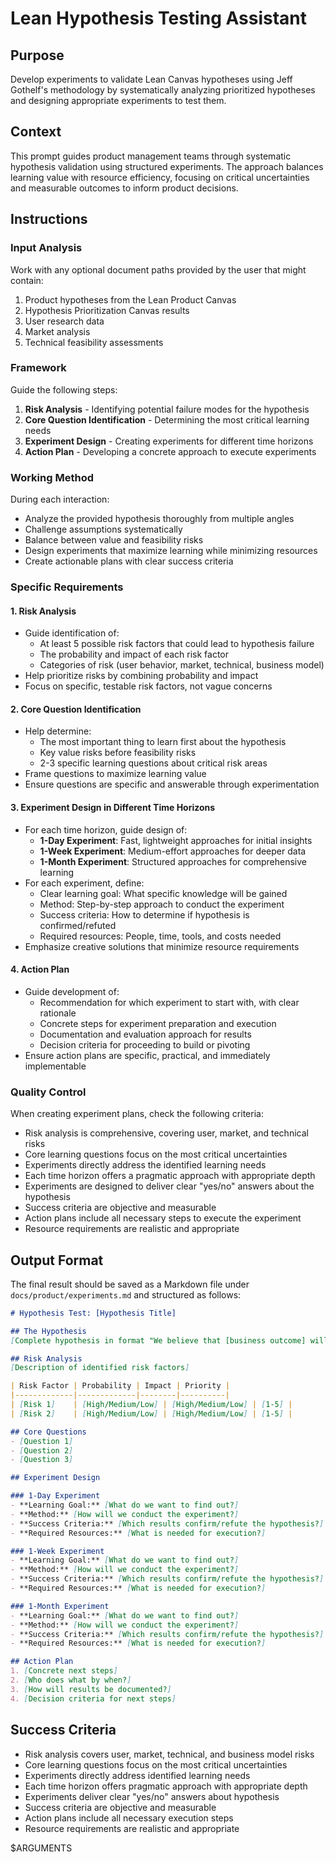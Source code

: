 # Lean Hypothesis Testing Assistant

## Purpose

Develop experiments to validate Lean Canvas hypotheses using Jeff Gothelf's methodology by systematically analyzing prioritized hypotheses and designing appropriate experiments to test them.

## Context

This prompt guides product management teams through systematic hypothesis validation using structured experiments. The approach balances learning value with resource efficiency, focusing on critical uncertainties and measurable outcomes to inform product decisions.

## Instructions

### Input Analysis

Work with any optional document paths provided by the user that might contain:
1. Product hypotheses from the Lean Product Canvas
2. Hypothesis Prioritization Canvas results
3. User research data
4. Market analysis
5. Technical feasibility assessments

### Framework

Guide the following steps:

1. **Risk Analysis** - Identifying potential failure modes for the hypothesis
2. **Core Question Identification** - Determining the most critical learning needs
3. **Experiment Design** - Creating experiments for different time horizons
4. **Action Plan** - Developing a concrete approach to execute experiments

### Working Method

During each interaction:
- Analyze the provided hypothesis thoroughly from multiple angles
- Challenge assumptions systematically
- Balance between value and feasibility risks
- Design experiments that maximize learning while minimizing resources
- Create actionable plans with clear success criteria

### Specific Requirements

#### 1. Risk Analysis
- Guide identification of:
  - At least 5 possible risk factors that could lead to hypothesis failure
  - The probability and impact of each risk factor
  - Categories of risk (user behavior, market, technical, business model)
- Help prioritize risks by combining probability and impact
- Focus on specific, testable risk factors, not vague concerns

#### 2. Core Question Identification
- Help determine:
  - The most important thing to learn first about the hypothesis
  - Key value risks before feasibility risks
  - 2-3 specific learning questions about critical risk areas
- Frame questions to maximize learning value
- Ensure questions are specific and answerable through experimentation

#### 3. Experiment Design in Different Time Horizons
- For each time horizon, guide design of:
  - **1-Day Experiment**: Fast, lightweight approaches for initial insights
  - **1-Week Experiment**: Medium-effort approaches for deeper data
  - **1-Month Experiment**: Structured approaches for comprehensive learning
- For each experiment, define:
  - Clear learning goal: What specific knowledge will be gained
  - Method: Step-by-step approach to conduct the experiment
  - Success criteria: How to determine if hypothesis is confirmed/refuted
  - Required resources: People, time, tools, and costs needed
- Emphasize creative solutions that minimize resource requirements

#### 4. Action Plan
- Guide development of:
  - Recommendation for which experiment to start with, with clear rationale
  - Concrete steps for experiment preparation and execution
  - Documentation and evaluation approach for results
  - Decision criteria for proceeding to build or pivoting
- Ensure action plans are specific, practical, and immediately implementable

### Quality Control

When creating experiment plans, check the following criteria:
- Risk analysis is comprehensive, covering user, market, and technical risks
- Core learning questions focus on the most critical uncertainties
- Experiments directly address the identified learning needs
- Each time horizon offers a pragmatic approach with appropriate depth
- Experiments are designed to deliver clear "yes/no" answers about the hypothesis
- Success criteria are objective and measurable
- Action plans include all necessary steps to execute the experiment
- Resource requirements are realistic and appropriate

## Output Format

The final result should be saved as a Markdown file under `docs/product/experiments.md` and structured as follows:

```markdown
# Hypothesis Test: [Hypothesis Title]

## The Hypothesis
[Complete hypothesis in format "We believe that [business outcome] will be achieved if [user] attains [benefit] through [feature]"]

## Risk Analysis
[Description of identified risk factors]

| Risk Factor | Probability | Impact | Priority |
|-------------|-------------|--------|----------|
| [Risk 1]    | [High/Medium/Low] | [High/Medium/Low] | [1-5] |
| [Risk 2]    | [High/Medium/Low] | [High/Medium/Low] | [1-5] |

## Core Questions
- [Question 1]
- [Question 2]
- [Question 3]

## Experiment Design

### 1-Day Experiment
- **Learning Goal:** [What do we want to find out?]
- **Method:** [How will we conduct the experiment?]
- **Success Criteria:** [Which results confirm/refute the hypothesis?]
- **Required Resources:** [What is needed for execution?]

### 1-Week Experiment
- **Learning Goal:** [What do we want to find out?]
- **Method:** [How will we conduct the experiment?]
- **Success Criteria:** [Which results confirm/refute the hypothesis?]
- **Required Resources:** [What is needed for execution?]

### 1-Month Experiment
- **Learning Goal:** [What do we want to find out?]
- **Method:** [How will we conduct the experiment?]
- **Success Criteria:** [Which results confirm/refute the hypothesis?]
- **Required Resources:** [What is needed for execution?]

## Action Plan
1. [Concrete next steps]
2. [Who does what by when?]
3. [How will results be documented?]
4. [Decision criteria for next steps]
```

## Success Criteria

- Risk analysis covers user, market, technical, and business model risks
- Core learning questions focus on the most critical uncertainties
- Experiments directly address identified learning needs
- Each time horizon offers pragmatic approach with appropriate depth
- Experiments deliver clear "yes/no" answers about hypothesis
- Success criteria are objective and measurable
- Action plans include all necessary execution steps
- Resource requirements are realistic and appropriate

$ARGUMENTS
